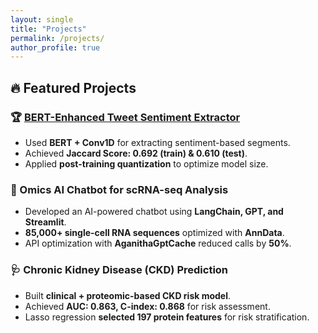 ```yaml
---
layout: single
title: "Projects"
permalink: /projects/
author_profile: true
---
```

## 🔥 Featured Projects

### 🏆 [BERT-Enhanced Tweet Sentiment Extractor](https://github.com/subbugalam47/Tweet-Sentiment-Extraction)
- Used **BERT + Conv1D** for extracting sentiment-based segments.
- Achieved **Jaccard Score: 0.692 (train) & 0.610 (test)**.
- Applied **post-training quantization** to optimize model size.

### 🤖 Omics AI Chatbot for scRNA-seq Analysis
- Developed an AI-powered chatbot using **LangChain, GPT, and Streamlit**.
- **85,000+ single-cell RNA sequences** optimized with **AnnData**.
- API optimization with **AganithaGptCache** reduced calls by **50%**.

### 🩺 Chronic Kidney Disease (CKD) Prediction
- Built **clinical + proteomic-based CKD risk model**.
- Achieved **AUC: 0.863, C-index: 0.868** for risk assessment.
- Lasso regression **selected 197 protein features** for risk stratification.
